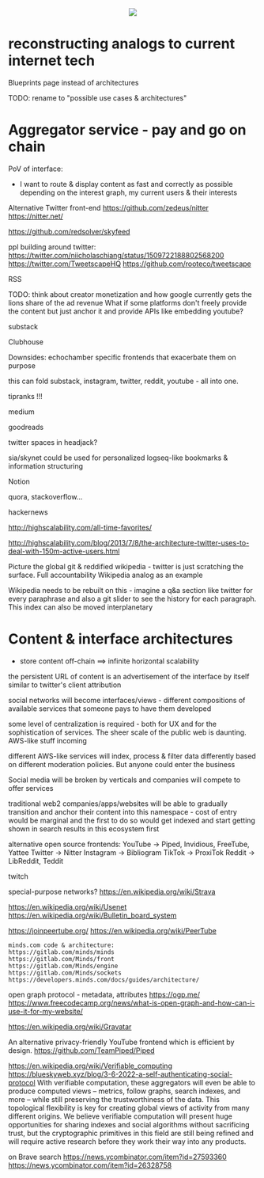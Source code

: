 <div style="text-align: center;">
    <img src="https://png.pngitem.com/pimgs/s/207-2073499_translate-platform-from-english-to-spanish-work-in.png">
</div>


# reconstructing analogs to current internet tech

Blueprints page instead of architectures

TODO: rename to "possible use cases & architectures"


# Aggregator service - pay and go on chain


PoV of interface:
- I want to route & display content as fast and correctly as possible depending on the interest graph, my current users & their interests





Alternative Twitter front-end
https://github.com/zedeus/nitter
https://nitter.net/


https://github.com/redsolver/skyfeed


ppl building around twitter:
https://twitter.com/niicholaschiang/status/1509722188802568200
https://twitter.com/TweetscapeHQ
https://github.com/rooteco/tweetscape


RSS

TODO: think about creator monetization and how google currently gets the lions share of the ad revenue
What if some platforms don't freely provide the content but just anchor it and provide APIs like embedding youtube?


substack

Clubhouse

Downsides: echochamber specific frontends that exacerbate them on purpose


this can fold substack, instagram, twitter, reddit, youtube - all into one.

tipranks !!!

medium

goodreads

twitter spaces in headjack?

sia/skynet could be used for personalized logseq-like bookmarks & information structuring

Notion

quora, stackoverflow...

hackernews

http://highscalability.com/all-time-favorites/

http://highscalability.com/blog/2013/7/8/the-architecture-twitter-uses-to-deal-with-150m-active-users.html


Picture the global git & reddified wikipedia - twitter is just scratching the surface. Full accountability
Wikipedia analog as an example

Wikipedia needs to be rebuilt on this - imagine a q&a section like twitter for every paraphrase and also a git slider to see the history for each paragraph. This index can also be moved interplanetary





# Content & interface architectures

- store content off-chain ==> infinite horizontal scalability


the persistent URL of content is an advertisement of the interface by itself
similar to twitter's client attribution

social networks will become interfaces/views - different compositions of available services that someone pays to have them developed

some level of centralization is required - both for UX and for the sophistication of services. The sheer scale of the public web is daunting.
AWS-like stuff incoming

different AWS-like services will index, process & filter data differently based on different moderation policies. But anyone could enter the business

Social media will be broken by verticals and companies will compete to offer services

traditional web2 companies/apps/websites will be able to gradually transition and anchor their content into this namespace - cost of entry would be marginal and the first to do so would get indexed and start getting shown in search results in this ecosystem first





alternative open source frontends:
YouTube → Piped, Invidious, FreeTube, Yattee
Twitter → Nitter
Instagram → Bibliogram
TikTok → ProxiTok
Reddit → LibReddit, Teddit

twitch

special-purpose networks?
https://en.wikipedia.org/wiki/Strava


https://en.wikipedia.org/wiki/Usenet
https://en.wikipedia.org/wiki/Bulletin_board_system



https://joinpeertube.org/
https://en.wikipedia.org/wiki/PeerTube


    minds.com code & architecture:
    https://gitlab.com/minds/minds
    https://gitlab.com/Minds/front
    https://gitlab.com/Minds/engine
    https://gitlab.com/Minds/sockets
    https://developers.minds.com/docs/guides/architecture/


open graph protocol - metadata, attributes
https://ogp.me/
https://www.freecodecamp.org/news/what-is-open-graph-and-how-can-i-use-it-for-my-website/

https://en.wikipedia.org/wiki/Gravatar




An alternative privacy-friendly YouTube frontend which is efficient by design.
https://github.com/TeamPiped/Piped



https://en.wikipedia.org/wiki/Verifiable_computing
https://blueskyweb.xyz/blog/3-6-2022-a-self-authenticating-social-protocol
    With verifiable computation, these aggregators will even be able to produce computed views – metrics, follow graphs, search indexes, and more – while still preserving the trustworthiness of the data. This topological flexibility is key for creating global views of activity from many different origins.
    We believe verifiable computation will present huge opportunities for sharing indexes and social algorithms without sacrificing trust, but the cryptographic primitives in this field are still being refined and will require active research before they work their way into any products.


on Brave search
https://news.ycombinator.com/item?id=27593360
https://news.ycombinator.com/item?id=26328758



